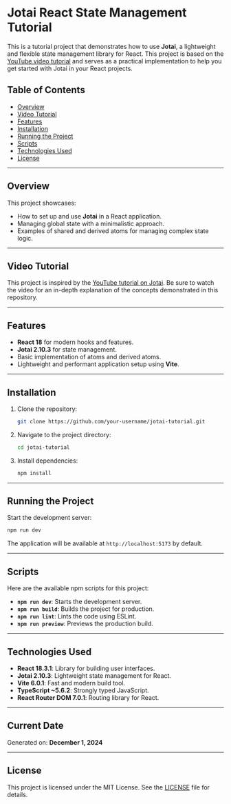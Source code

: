 
# Jotai React State Management Tutorial

This is a tutorial project that demonstrates how to use **Jotai**, a lightweight and flexible state management library for React. This project is based on the [YouTube video tutorial](https://www.youtube.com/watch?v=QsyqKuKUYCA) and serves as a practical implementation to help you get started with Jotai in your React projects.

## Table of Contents
- [Overview](#overview)
- [Video Tutorial](#video-tutorial)
- [Features](#features)
- [Installation](#installation)
- [Running the Project](#running-the-project)
- [Scripts](#scripts)
- [Technologies Used](#technologies-used)
- [License](#license)

---

## Overview

This project showcases:
- How to set up and use **Jotai** in a React application.
- Managing global state with a minimalistic approach.
- Examples of shared and derived atoms for managing complex state logic.

---

## Video Tutorial

This project is inspired by the [YouTube tutorial on Jotai](https://www.youtube.com/watch?v=QsyqKuKUYCA). Be sure to watch the video for an in-depth explanation of the concepts demonstrated in this repository.

---

## Features

- **React 18** for modern hooks and features.
- **Jotai 2.10.3** for state management.
- Basic implementation of atoms and derived atoms.
- Lightweight and performant application setup using **Vite**.

---

## Installation

1. Clone the repository:
   ```bash
   git clone https://github.com/your-username/jotai-tutorial.git
   ```

2. Navigate to the project directory:
   ```bash
   cd jotai-tutorial
   ```

3. Install dependencies:
   ```bash
   npm install
   ```

---

## Running the Project

Start the development server:
```bash
npm run dev
```

The application will be available at `http://localhost:5173` by default.

---

## Scripts

Here are the available npm scripts for this project:

- **`npm run dev`**: Starts the development server.
- **`npm run build`**: Builds the project for production.
- **`npm run lint`**: Lints the code using ESLint.
- **`npm run preview`**: Previews the production build.

---

## Technologies Used

- **React 18.3.1**: Library for building user interfaces.
- **Jotai 2.10.3**: Lightweight state management for React.
- **Vite 6.0.1**: Fast and modern build tool.
- **TypeScript ~5.6.2**: Strongly typed JavaScript.
- **React Router DOM 7.0.1**: Routing library for React.

---

## Current Date

Generated on: **December 1, 2024**

---

## License

This project is licensed under the MIT License. See the [LICENSE](LICENSE) file for details.
